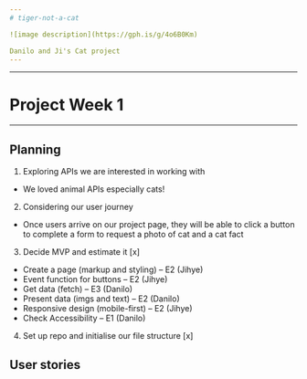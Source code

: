 ```yaml
---
# tiger-not-a-cat

![image description](https://gph.is/g/4o6B0Km)

Danilo and Ji's Cat project
---
```


---
# Project Week 1
---
## Planning

1. Exploring APIs we are interested in working with  
-  We loved animal APIs especially cats!
2. Considering our user journey 
- Once users arrive on our project page, they will be able to click a button to complete a form to request a photo of cat and a cat fact
3. Decide MVP and estimate it [x]
- Create a page (markup and styling) – E2 (Jihye)
- Event function for buttons – E2 (Jihye)
- Get data (fetch) – E3 (Danilo)
- Present data (imgs and text) – E2 (Danilo)
- Responsive design (mobile-first) – E2 (Jihye)
- Check Accessibility – E1 (Danilo)
4. Set up repo and initialise our file structure [x]

## User stories
